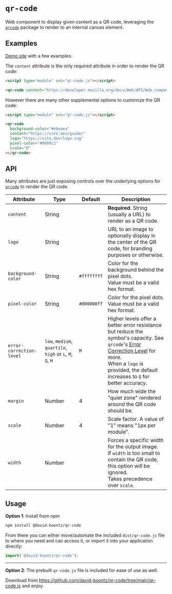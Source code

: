 # `qr-code`

Web component to display given content as a QR code, leveraging the [`qrcode`](https://www.npmjs.com/package/qrcode) package to render to an internal canvas element.

## Examples

[Demo site](https://david-koontz.github.io/qr-code/) with a few examples.

The `content` attribute is the only required attribute in order to render the QR code:

```html
<script type="module" src="qr-code.js"></script>

<qr-code content="https://developer.mozilla.org/docs/Web/API/Web_components"></qr-code>
```

However there are many other supplemental options to customize the QR code:
```html
<script type="module" src="qr-code.js"></script>

<qr-code
  background-color="#ebeaea"
  content="https://vite.dev/guide/"
  logo="https://vite.dev/logo.svg"
  pixel-color="#0069c2"
  scale="8"
></qr-code>
```

## API

Many attributes are just exposing controls over the underlying options for [`qrcode`](https://www.npmjs.com/package/qrcode#renderers-options) to render the QR code.

| Attribute | Type | Default | Description |
| --- | --- | --- | --- |
| `content` | String | | **Required**. String (usually a URL) to render as a QR code. |
| `logo` | String | | URL to an image to optionally display in the center of the QR code, for branding purposes or otherwise. |
| `background-color` | String | `#ffffffff` | Color for the background behind the pixel dots.<br/> Value must be a valid hex format.
| `pixel-color` | String | `#000000ff` | Color for the pixel dots.<br/> Value must be a valid hex format.
| `error-correction-level` | `low`, `medium`, `quartile`, `high` or `L`, `M`, `Q`, `H` | `M` | Higher levels offer a better error resistance but reduce the symbol's capacity. See `qrcode`'s [Error Correction Level](https://www.npmjs.com/package/qrcode#error-correction-level) for more.<br/> When a `logo` is provided, the default increases to `Q` for better accuracy. |
| `margin` | Number | 4 | How much wide the "quiet zone" rendered around the QR code should be. |
| `scale` | Number | 4 | Scale factor. A value of "1" means "1px per module". |
| `width` | Number | | Forces a specific width for the output image.<br/> If `width` is too small to contain the QR code, this option will be ignored.<br/> Takes precedence over `scale`. |

## Usage

**Option 1**: Install from npm

```sh
npm install @david-koontz/qr-code
```

From there you can either move/automate the included `dist/qr-code.js` file to where you need and can access it, or import it into your application directly:

```js
import('@david-koontz/qr-code');
```

---

**Option 2**: The prebuilt `qr-code.js` file is included for ease of use as well.

Download from https://github.com/david-koontz/qr-code/tree/main/qr-code.js and enjoy.